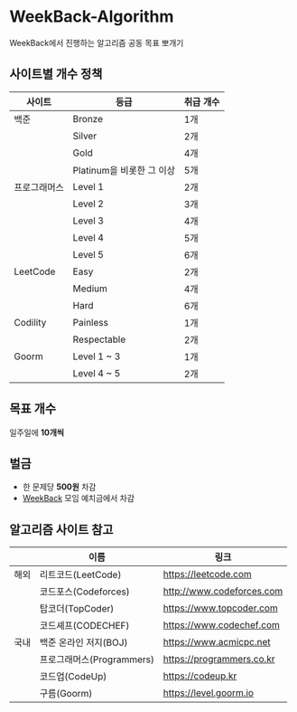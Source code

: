# WeekBack-Algorithm
WeekBack에서 진행하는 알고리즘 공동 목표 뽀개기

## 사이트별 개수 정책
|사이트|등급|취급 개수|
|---|---|---|
|백준|Bronze|1개|
||Silver|2개|
||Gold|4개|
||Platinum을 비롯한 그 이상|5개|
|프로그래머스|Level 1|2개|
||Level 2|3개|
||Level 3|4개|
||Level 4|5개|
||Level 5|6개|
|LeetCode|Easy|2개|
||Medium|4개|
||Hard|6개|
|Codility|Painless|1개|
||Respectable|2개|
|Goorm|Level 1 ~ 3|1개|
||Level 4 ~ 5|2개|

## 목표 개수
일주일에 **10개씩**

## 벌금
- 한 문제당 **500원** 차감
- [WeekBack](https://github.com/back-stage/WeekBack) 모임 예치금에서 차감

## 알고리즘 사이트 참고
||이름|링크|
|-|-|-|
|해외| 리트코드(LeetCode) | https://leetcode.com |
| | 코드포스(Codeforces)  | http://www.codeforces.com |
| | 탑코더(TopCoder) | https://www.topcoder.com |
| | 코드셰프(CODECHEF) | https://www.codechef.com |
|국내|백준 온라인 저지(BOJ)|https://www.acmicpc.net|
||프로그래머스(Programmers)|https://programmers.co.kr 
||코드업(CodeUp)|https://codeup.kr|
||구름(Goorm)|https://level.goorm.io|
